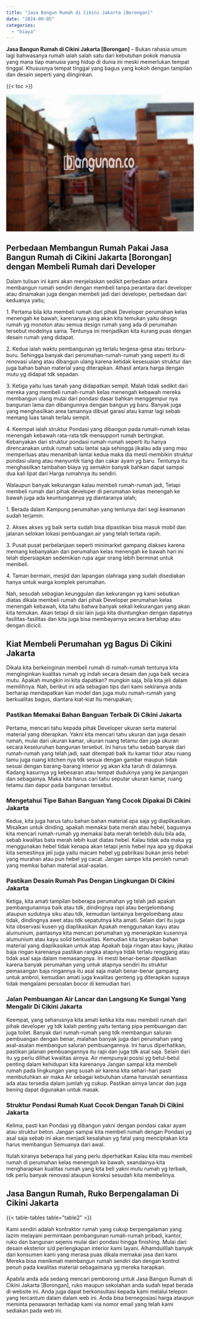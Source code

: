 ```yaml
---
title: "Jasa Bangun Rumah di Cikini Jakarta [Borongan]"
date: "2024-09-05"
categories: 
  - "biaya"
---
```


**Jasa Bangun Rumah di Cikini Jakarta \[Borongan\]** – Bukan rahasia umum lagi bahwasanya rumah ialah salah satu dari kebutuhan pokok manusia yang mana tiap manusia yang hidup di dunia ini meski memerlukan tempat tinggal. Khususnya tempat tinggal yang bagus yang kokoh dengan tampilan dan desain seperti yang diinginkan.

{{< toc >}}

![Jasa Bangun Rumah di Cikini Jakarta [Borongan]](/images/borong-bangunan-32.png)

## Perbedaan Membangun Rumah Pakai Jasa Bangun Rumah di Cikini Jakarta \[Borongan\] dengan Membeli Rumah dari Developer

Dalam tulisan ini kami akan menjelaskan sedikit perbedaan antara membangun rumah sendiri dengan membeli tanpa perantara dari developer atau dinamakan juga dengan membeli jadi dari developer, perbedaan dari keduanya yaitu;

1\. Pertama bila kita membeli rumah dari pihak Developer perumahan kelas menengah ke bawah, karenanya yang akan kita temukan yaitu design rumah yg monoton atau semua design rumah yang ada di perumahan tersebut modelnya sama. Tentunya ini menjadikan kita kurang puas dengan desain rumah yang didapat.

2\. Kedua ialah waktu pembangunan yg terlalu tergesa-gesa atau terburu-buru. Sehingga banyak dari perumahan-rumah-rumah yang seperti itu di renovasi ulang atau dibangun ulang karena ketidak kesesuaian struktur dan juga bahan bahan material yang diterapkan. Alhasil antara harga dengan mutu yg didapat tdk sepadan.

3\. Ketiga yaitu luas tanah yang didapatkan sempit. Malah tidak sedikit dari mereka yang membeli rumah-rumah kelas menengah kebawah mereka membangun ulang mulai dari pondasi dasar bahkan menggempur nya bangunan lama dan dibangunnya dengan bangun yg baru. Banyak juga yang menghasilkan area tamannya dibuat garasi atau kamar lagi sebab memang luas tanah terlalu sempit.

4\. Keempat ialah struktur Pondasi yang dibangun pada rumah-rumah kelas menengah kebawah rata-rata tdk mensupport rumah bertingkat. Kebanyakan dari struktur pondasi rumah-rumah seperti itu hanya direncanakan untuk rumah satu lantai saja sehingga jikalau ada yang mau memperluas atau menambah lantai kedua maka dia mesti membikin struktur pondasi ulang atau menyuntik tiang dan cakar ayam yg baru. Tentunya itu menghasilkan tambahan biaya yg semakin banyak bahkan dapat sampai dua kali lipat dari Harga rumahnya itu sendiri.

Walaupun banyak kekurangan kalau membeli rumah-rumah jadi, Tetapi membeli rumah dari pihak developer di perumahan kelas menengah ke bawah juga ada keuntungannya yg diantaranya ialah;

1\. Berada dalam Kampung perumahan yang tentunya dari segi keamanan sudah terjamin.

2\. Akses akses yg baik serta sudah bisa dipastikan bisa masuk mobil dan jalanan selokan lokasi pembuangan air yang telah tertata rapih.

3\. Pusat pusat perbelanjaan seperti minimarket gampang diakses karena memang kebanyakan dari perumahan kelas menengah ke bawah hari ini telah dipersiapkan sedemikian rupa agar orang lebih berminat untuk membeli.

4\. Taman bermain, mesjid dan lapangan olahraga yang sudah disediakan hanya untuk warga komplek perumahan.

Nah, sesudah sebagian keunggulan dan kekurangan yg kami sebutkan diatas dikala membeli rumah dari pihak Developer perumahan kelas menengah kebawah, kita tahu bahwa banyak sekali kekurangan yang akan kita temukan. Akan tetapi di sisi lain juga kita diuntungkan dengan dapatnya fasilitas-fasilitas dan kita juga bisa membayarnya secara bertahap atau dengan dicicil.

## Kiat Membeli Perumahan yg Bagus Di Cikini Jakarta

Dikala kita berkeinginan membeli rumah di rumah-rumah tentunya kita menginginkan kualitas rumah yg indah secara desain dan juga baik secara mutu. Apakah mungkin ini kita dapatkan? mungkin saja, bila kita jeli dalam memilihnya. Nah, berikut ini ada sebagian tips dari kami sekiranya anda berharap mendapatkan kan model dan juga mutu rumah-rumah yang berkualitas bagus, diantara kiat-kiat Itu merupakan;

### Pastikan Memakai Bahan Banguan Terbaik Di Cikini Jakarta

Pertama, mencari tahu kepada pihak Developer ukuran serta material material yang diterapkan. Yakni kita mencari tahu ukuran dan juga desain rumah, mulai dari ukuran kamar, ukuran ruang tetamu dan juga ukuran secara keseluruhan bangunan tersebut. Ini harus tahu sebab banyak dari rumah-rumah yang telah jadi, saat ditempati baik itu kamar tidur atau ruang tamu juga ruang kitchen nya tdk sesuai dengan gambar maupun tidak sesuai dengan barang-barang interior yg akan kita taruh di dalamnya. Kadang kasurnya yg kebesaran atau tempat duduknya yang ke panjangan dan sebagainya. Maka kita harus cari tahu seputar ukuran kamar, ruang tetamu dan dapur pada bangunan tersebut.

### Mengetahui Tipe Bahan Banguan Yang Cocok Dipakai Di Cikini Jakarta

Kedua, kita juga harus tahu bahan bahan material apa saja yg diaplikasikan. Misalkan untuk dinding, apakah memakai bata merah atau hebel, bagusnya kita mencari rumah-rumah yg memakai bata merah terlebih dulu bila ada, sebab kwalitas bata merah lebih kuat diatas hebel. Kalau tidak ada maka yg menggunakan hebel tidak kenapa akan tetapi jenis hebel nya apa yg dipakai kita semestinya jeli juga yaitu macam hebel yg pabrikasi bukan jenis hebel yang murahan atau pun hebel yg cacat. Jangan sampe kita peroleh rumah yang memkai bahan material asal-asalan.

### Pastikan Desain Rumah Pas Dengan Lingkungan Di Cikini Jakarta

Ketiga, kita amati tampilan beberapa perumahan yg telah jadi apakah pembangunannya baik atau tdk, dindingnya rapi atau bergelombang ataupun sudutnya siku atau tdk, kemudian lantainya bergelombang atau tidak, dindingnya awet atau tdk sepatutnya kita amati. Selain dari itu juga kita observasi kusen yg diaplikasikan Apakah menggunakan kayu atau alumunium, pantasnya kita mencari perumahan yg menerapkan kusennya alumunium atau kayu solid berkualitas. Kemudian kita tanyakan bahan material yang diaplikasikan untuk atap Apakah baja ringan atau kayu, jikalau baja ringan karenanya pastikan rangka atapnya tidak terlalu renggang atau tidak asal saja dalam memasangnya. Ini mesti benar-benar dipastikan karena banyak perumahan yang untuk atapnya sendiri itu struktur pemasangan baja ringannya itu asal saja malah benar-benar gampang untuk ambrol, kemudian amati juga kwalitas genteng yg diterapkan supaya tidak mengalami persoalan bocor di kemudian hari.

### Jalan Pembuangan Air Lancar dan Langsung Ke Sungai Yang Mengalir Di Cikini Jakarta

Keempat, yang seharusnya kita amati ketika kita mau membeli rumah dari pihak developer yg tdk kalah penting yaitu tentang pipa pembuangan dan juga toilet. Banyak dari rumah-rumah yang tdk membangun saluran pembuangan dengan benar, malahan banyak juga dari perumahan yang asal-asalan membangun saluran pembuangannya. Ini harus diperhatikan, pastikan jalanan pembuangannya itu rapi dan juga tdk asal saja. Selain dari itu yg perlu dilihat kwalitas airnya. Air mempunyai posisi yg betul-betul penting dalam kehidupan kita karenanya Jangan sampai kita membeli rumah pada lingkungan yang susah air karena kita sehari-hari pasti membutuhkan air maka Air sebagai kebutuhan utama haruslah senantiasa ada atau tersedia dalam jumlah yg cukup. Pastikan airnya lancar dan juga bening dapat digunakan untuk masak.

### Struktur Pondasi Rumah Kuat Cocok Dengan Tanah Di Cikini Jakarta

Kelima, pasti kan Pondasi yg dibangun yakni dengan pondasi cakar ayam atau struktur beton. Jangan sampai kita membeli rumah dengan Pondasi yg asal saja sebab ini akan menjadi kesalahan yg fatal yang menciptakan kita harus membangun Semuanya dari awal.

Itulah kiranya beberapa hal yang perlu diperhatikan Kalau kita mau membeli rumah di perumahan kelas menengah ke bawah, seandainya kita mengharapkan kualitas rumah yang kita beli yakni mutu rumah yg terbaik, tdk perlu banyak renovasi ataupun koreksi sesudah kita membelinya.

## Jasa Bangun Rumah, Ruko Berpengalaman Di Cikini Jakarta

{{< table-tables table="table2" >}}

Kami sendiri adalah kontraktor rumah yang cukup berpengalaman yang lazim melayani permintaan pembangunan rumah-rumah pribadi, kantor, ruko dan bangunan sejenis mulai dari pondasi hingga finishing. Mulai dari desain eksterior s/d perlengkapan interior kami layani. Alhamdulillah banyak dari konsumen kami yang merasa puas dikala memakai jasa dari kami. Mereka bisa menikmati membangun rumah sendiri dan dengan kontrol penuh pada kwalitas material sebagaimana yg mereka harapkan.

Apabila anda ada sedang mencari pemborong untuk Jasa Bangun Rumah di Cikini Jakarta \[Borongan\], ruko maupun sekolahan anda sudah tepat berada di website ini. Anda juga dapat berkonsultasi kepada kami melalui telepon yang tercantum dalam dalam web ini. Anda bisa bernegosiasi harga ataupun meminta penawaran terhadap kami via nomor email yang telah kami sediakan pada web ini.
